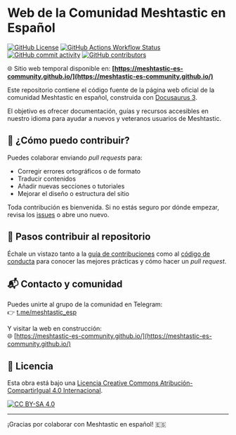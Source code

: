 # Web de la Comunidad Meshtastic en Español

[![GitHub License][github-license-shield]](LICENSE)
[![GitHub Actions Workflow Status][github-workflow-status-deploy-shield]][github-workflow-status-deploy]
[![GitHub commit activity][commit-activity-shield]][commit-activity]
[![GitHub contributors][github-contributors-shield]][github-contributors]

🌐 Sitio web temporal disponible en: **[https://meshtastic-es-community.github.io/](https://meshtastic-es-community.github.io/)**

Este repositorio contiene el código fuente de la página web oficial de la comunidad Meshtastic en español, construida con [Docusaurus 3](https://docusaurus.io/).

El objetivo es ofrecer documentación, guías y recursos accesibles en nuestro idioma para ayudar a nuevos y veteranos usuarios de Meshtastic.

## 🚀 ¿Cómo puedo contribuir?

Puedes colaborar enviando _pull requests_ para:

- Corregir errores ortográficos o de formato
- Traducir contenidos
- Añadir nuevas secciones o tutoriales
- Mejorar el diseño o estructura del sitio

Toda contribución es bienvenida. Si no estás seguro por dónde empezar, revisa los [issues](https://github.com/meshtastic-es-community/meshtastic-es-community.github.io/issues) o abre uno nuevo.

## 🤝 Pasos contribuir al repositorio

Échale un vistazo tanto a la [guía de contribuciones](CONTRIBUTING.md) como al [código de conducta](CODE_OF_CONDUCT.md) para conocer las mejores prácticas y cómo hacer un _pull request_.

## 📬 Contacto y comunidad

Puedes unirte al grupo de la comunidad en Telegram:  
👉 [t.me/meshtastic_esp](https://t.me/meshtastic_esp)

Y visitar la web en construcción:  
🌐 [https://meshtastic-es-community.github.io/](https://meshtastic-es-community.github.io/)

## 📃 Licencia

Esta obra está bajo una
[Licencia Creative Commons Atribución-CompartirIgual 4.0 Internacional][cc-by-sa].

[![CC BY-SA 4.0][cc-by-sa-image]][cc-by-sa]

---

¡Gracias por colaborar con Meshtastic en español! 🇪🇸

[cc-by-sa]: https://creativecommons.org/licenses/by-sa/4.0/deed.es
[cc-by-sa-image]: https://licensebuttons.net/l/by-sa/4.0/88x31.png
[cc-by-sa-shield]: https://img.shields.io/badge/License-CC%20BY--SA%204.0-lightgrey.svg
[github-license-shield]: https://img.shields.io/github/license/meshtastic-es-community/meshtastic-es-community.github.io
[github-workflow-status-deploy-shield]: https://img.shields.io/github/actions/workflow/status/meshtastic-es-community/meshtastic-es-community.github.io/deploy.yml
[github-workflow-status-deploy]: https://github.com/meshtastic-es-community/meshtastic-es-community.github.io/actions/workflows/deploy.yml
[github-contributors-shield]: https://img.shields.io/github/contributors/meshtastic-es-community/meshtastic-es-community.github.io
[github-contributors]: https://github.com/meshtastic-es-community/meshtastic-es-community.github.io/graphs/contributors
[commit-activity-shield]: https://img.shields.io/github/commit-activity/w/meshtastic-es-community/meshtastic-es-community.github.io
[commit-activity]: https://github.com/meshtastic-es-community/meshtastic-es-community.github.io/pulse
